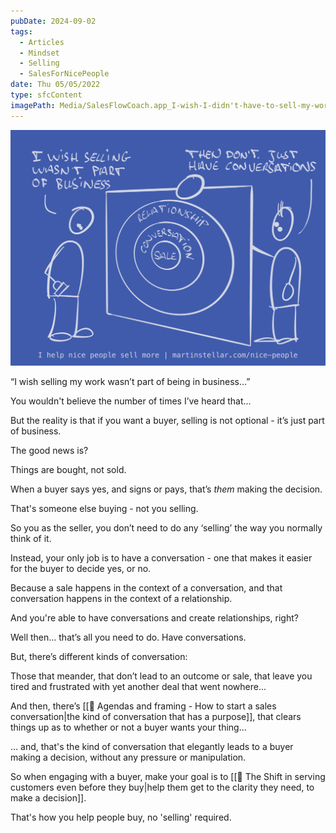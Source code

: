 ```yaml
---
pubDate: 2024-09-02
tags:
  - Articles
  - Mindset
  - Selling
  - SalesForNicePeople
date: Thu 05/05/2022
type: sfcContent
imagePath: Media/SalesFlowCoach.app_I-wish-I-didn't-have-to-sell-my-work_MartinStellar.jpeg
---
```



![](Media/SalesFlowCoach.app_I-wish-I-didn't-have-to-sell-my-work_MartinStellar.jpeg)

“I wish selling my work wasn’t part of being in business...”

You wouldn't believe the number of times I’ve heard that…

But the reality is that if you want a buyer, selling is not optional - it’s just part of business.

The good news is?

Things are bought, not sold.

When a buyer says yes, and signs or pays, that’s *them* making the decision.

That's someone else buying - not you selling.

So you as the seller, you don’t need to do any ‘selling’ the way you normally think of it.

Instead, your only job is to have a conversation - one that makes it easier for the buyer to decide yes, or no.

Because a sale happens in the context of a conversation, and that conversation happens in the context of a relationship.

And you're able to have conversations and create relationships, right?

Well then… that’s all you need to do. Have conversations.

But, there’s different kinds of conversation:

Those that meander, that don’t lead to an outcome or sale, that leave you tired and frustrated with yet another deal that went nowhere...

And then, there’s [[📄 Agendas and framing - How to start a sales conversation|the kind of conversation that has a purpose]], that clears things up as to whether or not a buyer wants your thing…

… and, that's the kind of conversation that elegantly leads to a buyer making a decision, without any pressure or manipulation.

So when engaging with a buyer, make your goal is to [[📄 The Shift in serving customers even before they buy|help them get to the clarity they need, to make a decision]].

That's how you help people buy, no 'selling' required.

